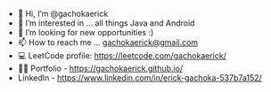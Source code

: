 - 👋 Hi, I’m @gachokaerick
- 👀 I’m interested in ... all things Java and Android
- 💞️ I’m looking for new opportunities :)
- 📫 How to reach me ... gachokaerick@gmail.com
- 💻️ LeetCode profile: https://leetcode.com/gachokaerick/
- 👨‍💻 Portfolio - https://gachokaerick.github.io/
- LinkedIn - https://www.linkedin.com/in/erick-gachoka-537b7a152/

<!---
gachokaerick/gachokaerick is a ✨ special ✨ repository because its `README.md` (this file) appears on your GitHub profile.
You can click the Preview link to take a look at your changes.
--->
